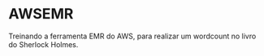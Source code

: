 # AWSEMR
Treinando a ferramenta EMR do AWS, para realizar um wordcount no livro do Sherlock Holmes.
